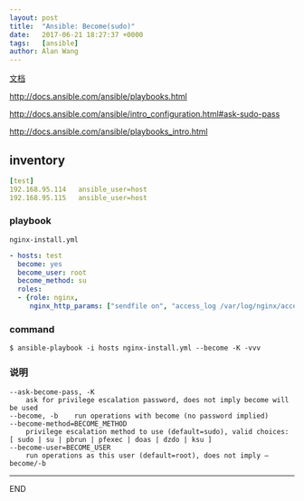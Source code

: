 ```yaml
---
layout: post
title:  "Ansible: Become(sudo)"
date:   2017-06-21 18:27:37 +0000
tags:   [ansible]
author: Alan Wang
---
```


[文档](http://docs.ansible.com/ansible/become.html)

http://docs.ansible.com/ansible/playbooks.html

http://docs.ansible.com/ansible/intro_configuration.html#ask-sudo-pass

http://docs.ansible.com/ansible/playbooks_intro.html

## inventory
```yaml
[test]
192.168.95.114   ansible_user=host
192.168.95.115   ansible_user=host
```

### playbook
`nginx-install.yml`

```yaml
- hosts: test
  become: yes
  become_user: root
  become_method: su
  roles:
  - {role: nginx,
     nginx_http_params: ["sendfile on", "access_log /var/log/nginx/access.log"]
```

### command
```shell
$ ansible-playbook -i hosts nginx-install.yml --become -K -vvv
```

### 说明
```
--ask-become-pass, -K
 	ask for privilege escalation password, does not imply become will be used
--become, -b	run operations with become (no password implied)
--become-method=BECOME_METHOD
 	privilege escalation method to use (default=sudo), valid choices: [ sudo | su | pbrun | pfexec | doas | dzdo | ksu ]
--become-user=BECOME_USER
 	run operations as this user (default=root), does not imply –become/-b
```

---
END

